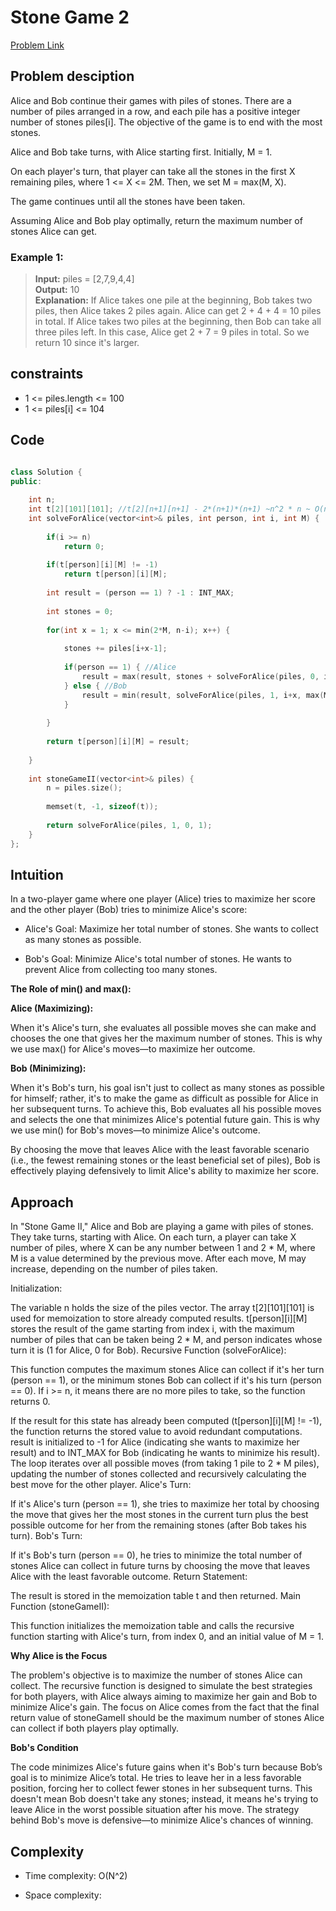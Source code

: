 # Stone Game 2 
[Problem Link](https://leetcode.com/problems/stone-game-ii/description/?envType=daily-question&envId=2024-08-20)

## Problem desciption 
Alice and Bob continue their games with piles of stones.  There are a number of piles arranged in a row, and each pile has a positive integer number of stones piles[i].  The objective of the game is to end with the most stones. 

Alice and Bob take turns, with Alice starting first.  Initially, M = 1.

On each player's turn, that player can take all the stones in the first X remaining piles, where 1 <= X <= 2M.  Then, we set M = max(M, X).

The game continues until all the stones have been taken.

Assuming Alice and Bob play optimally, return the maximum number of stones Alice can get.

### Example 1:

> **Input:** piles = [2,7,9,4,4]<br>
> **Output:** 10<br>
> **Explanation:**  If Alice takes one pile at the beginning, Bob takes two piles, then Alice takes 2 piles again. Alice can get 2 + 4 + 4 = 10 piles in total. If Alice takes two piles at the beginning, then Bob can take all three piles left. In this case, Alice get 2 + 7 = 9  piles in total. So we return 10 since it's larger. <br>


## constraints
* 1 <= piles.length <= 100
* 1 <= piles[i] <= 104

## Code
```cpp

class Solution {
public:
    
    int n;
    int t[2][101][101]; //t[2][n+1][n+1] - 2*(n+1)*(n+1) ~n^2 * n ~ O(n^3)
    int solveForAlice(vector<int>& piles, int person, int i, int M) {
        
        if(i >= n)
            return 0;
        
        if(t[person][i][M] != -1)
            return t[person][i][M];
        
        int result = (person == 1) ? -1 : INT_MAX;
        
        int stones = 0;
        
        for(int x = 1; x <= min(2*M, n-i); x++) {
            
            stones += piles[i+x-1];
            
            if(person == 1) { //Alice
                result = max(result, stones + solveForAlice(piles, 0, i+x, max(M, x)));
            } else { //Bob
                result = min(result, solveForAlice(piles, 1, i+x, max(M, x)));
            }
            
        }
        
        return t[person][i][M] = result;
        
    }
    
    int stoneGameII(vector<int>& piles) {
        n = piles.size();
        
        memset(t, -1, sizeof(t));
        
        return solveForAlice(piles, 1, 0, 1);
    }
};


```

## Intuition
In a two-player game where one player (Alice) tries to maximize her score and the other player (Bob) tries to minimize Alice's score:

* Alice's Goal: Maximize her total number of stones. She wants to collect as many stones as possible.
  

* Bob's Goal: Minimize Alice's total number of stones. He wants to prevent Alice from collecting too many stones.

**The Role of min() and max():**

**Alice (Maximizing):**

When it's Alice's turn, she evaluates all possible moves she can make and chooses the one that gives her the maximum number of stones. This is why we use max() for Alice's moves—to maximize her outcome.

**Bob (Minimizing):**

When it's Bob's turn, his goal isn't just to collect as many stones as possible for himself; rather, it's to make the game as difficult as possible for Alice in her subsequent turns.
To achieve this, Bob evaluates all his possible moves and selects the one that minimizes Alice's potential future gain. This is why we use min() for Bob's moves—to minimize Alice's outcome.

By choosing the move that leaves Alice with the least favorable scenario (i.e., the fewest remaining stones or the least beneficial set of piles), Bob is effectively playing defensively to limit Alice's ability to maximize her score.

## Approach
In "Stone Game II," Alice and Bob are playing a game with piles of stones. They take turns, starting with Alice. On each turn, a player can take X number of piles, where X can be any number between 1 and 2 * M, where M is a value determined by the previous move. After each move, M may increase, depending on the number of piles taken.

Initialization:

The variable n holds the size of the piles vector.
The array t[2][101][101] is used for memoization to store already computed results. t[person][i][M] stores the result of the game starting from index i, with the maximum number of piles that can be taken being 2 * M, and person indicates whose turn it is (1 for Alice, 0 for Bob).
Recursive Function (solveForAlice):

This function computes the maximum stones Alice can collect if it's her turn (person == 1), or the minimum stones Bob can collect if it's his turn (person == 0).
If i >= n, it means there are no more piles to take, so the function returns 0.

If the result for this state has already been computed (t[person][i][M] != -1), the function returns the stored value to avoid redundant computations.
result is initialized to -1 for Alice (indicating she wants to maximize her result) and to INT_MAX for Bob (indicating he wants to minimize his result).
The loop iterates over all possible moves (from taking 1 pile to 2 * M piles), updating the number of stones collected and recursively calculating the best move for the other player.
Alice's Turn:

If it's Alice's turn (person == 1), she tries to maximize her total by choosing the move that gives her the most stones in the current turn plus the best possible outcome for her from the remaining stones (after Bob takes his turn).
Bob's Turn:

If it's Bob's turn (person == 0), he tries to minimize the total number of stones Alice can collect in future turns by choosing the move that leaves Alice with the least favorable outcome.
Return Statement:

The result is stored in the memoization table t and then returned.
Main Function (stoneGameII):

This function initializes the memoization table and calls the recursive function starting with Alice's turn, from index 0, and an initial value of M = 1.

**Why Alice is the Focus**

The problem's objective is to maximize the number of stones Alice can collect. The recursive function is designed to simulate the best strategies for both players, with Alice always aiming to maximize her gain and Bob to minimize Alice's gain. The focus on Alice comes from the fact that the final return value of stoneGameII should be the maximum number of stones Alice can collect if both players play optimally.

**Bob's Condition**

The code minimizes Alice's future gains when it's Bob's turn because Bob’s goal is to minimize Alice’s total. He tries to leave her in a less favorable position, forcing her to collect fewer stones in her subsequent turns. This doesn't mean Bob doesn't take any stones; instead, it means he's trying to leave Alice in the worst possible situation after his move. The strategy behind Bob's move is defensive—to minimize Alice's chances of winning.

## Complexity
- Time complexity: O(N^2)


- Space complexity:
